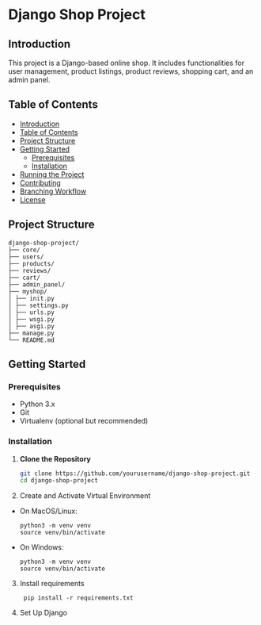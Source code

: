 # Django Shop Project

## Introduction
This project is a Django-based online shop. It includes functionalities for user management, product listings, product reviews, shopping cart, and an admin panel.

## Table of Contents
- [Introduction](#introduction)
- [Table of Contents](#table-of-contents)
- [Project Structure](#project-structure)
- [Getting Started](#getting-started)
  - [Prerequisites](#prerequisites)
  - [Installation](#installation)
- [Running the Project](#running-the-project)
- [Contributing](#contributing)
- [Branching Workflow](#branching-workflow)
- [License](#license)

## Project Structure

    django-shop-project/
    ├── core/
    ├── users/
    ├── products/
    ├── reviews/
    ├── cart/
    ├── admin_panel/
    ├── myshop/
    │ ├── init.py
    │ ├── settings.py
    │ ├── urls.py
    │ ├── wsgi.py
    │ ├── asgi.py
    ├── manage.py
    └── README.md     



## Getting Started

### Prerequisites
- Python 3.x
- Git
- Virtualenv (optional but recommended)

### Installation

1. **Clone the Repository**
   ```bash
   git clone https://github.com/yourusername/django-shop-project.git
   cd django-shop-project

2. Create and Activate Virtual Environment

- On MacOS/Linux:

      python3 -m venv venv
      source venv/bin/activate
     
- On Windows:

      python3 -m venv venv
      source venv/bin/activate

3. Install requirements

        pip install -r requirements.txt

4. Set Up Django
